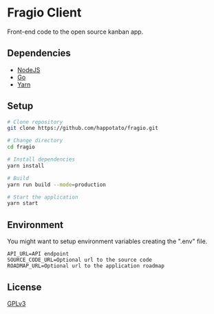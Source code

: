 # Fragio Client

Front-end code to the open source kanban app. 

## Dependencies

- [NodeJS](https://nodejs.org/)
- [Go](https://golang.org/)
- [Yarn](https://yarnpkg.com/)

## Setup

```bash
# Clone repository
git clone https://github.com/happotato/fragio.git

# Change directory
cd fragio

# Install dependencies
yarn install

# Build
yarn run build --mode=production

# Start the application
yarn start
```

## Environment

You might want to setup environment variables creating the ".env" file.

```
API_URL=API endpoint
SOURCE_CODE_URL=Optional url to the source code
ROADMAP_URL=Optional url to the application roadmap
```

## License

[GPLv3](LICENSE.txt)
